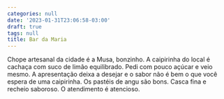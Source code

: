 ```yaml
---
categories: null
date: '2023-01-31T23:06:58-03:00'
draft: true
tags: null
title: Bar da Maria
---
```


Chope artesanal da cidade é a Musa, bonzinho. A caipirinha do local é cachaça com suco de limão equilibrado. Pedi com pouco açúcar e veio mesmo. A apresentação deixa a desejar e o sabor não é bem o que você espera de uma caipirinha. Os pastéis de angu são bons. Casca fina e recheio saboroso. O atendimento é atencioso.